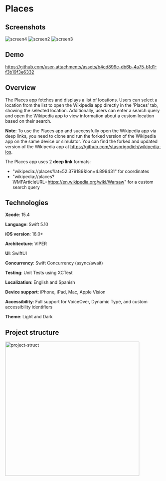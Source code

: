 # Places

## Screenshots
![screen4](https://github.com/user-attachments/assets/082dc45a-14cc-46ca-8c42-e398ca8b2f01)
![screen2](https://github.com/user-attachments/assets/1acf63cc-0ead-4ba2-b49c-3b297bb1ada7)
![screen3](https://github.com/user-attachments/assets/76eee10a-5e37-487d-9b1f-69fa9b0aaa81)

## Demo
https://github.com/user-attachments/assets/b4cd899e-db6b-4a75-b1d1-f3b19f3e6332

## Overview

The Places app fetches and displays a list of locations. Users can select a location from the list to open the Wikipedia app directly in the 'Places' tab, showing the selected location. Additionally, users can enter a search query and open the Wikipedia app to view information about a custom location based on their search.

**Note**: To use the Places app and successfully open the Wikipedia app via deep links, you need to clone and run the forked version of the Wikipedia app on the same device or simulator. You can find the forked and updated version of the Wikipedia app at https://github.com/stasprigodich/wikipedia-ios.

The Places app uses 2 **deep link** formats:

- "wikipedia://places?lat=52.379189&lon=4.899431" for coordinates
- "wikipedia://places?WMFArticleURL=https://en.wikipedia.org/wiki/Warsaw" for a custom search query

## Technologies
**Xcode**: 15.4

**Language**: Swift 5.10

**iOS version**: 16.0+

**Architecture**: VIPER

**UI**: SwiftUI

**Concurrency**: Swift Concurrency (async/await)

**Testing**: Unit Tests using XCTest

**Localization**: English and Spanish

**Device support**: iPhone, iPad, Mac, Apple Vision

**Accessibility**: Full support for VoiceOver, Dynamic Type, and custom accessibility identifiers

**Theme**: Light and Dark

## Project structure
<img width="430" alt="project-struct" src="https://github.com/user-attachments/assets/55fda18d-0c18-4e75-bd32-b909c225f262">




